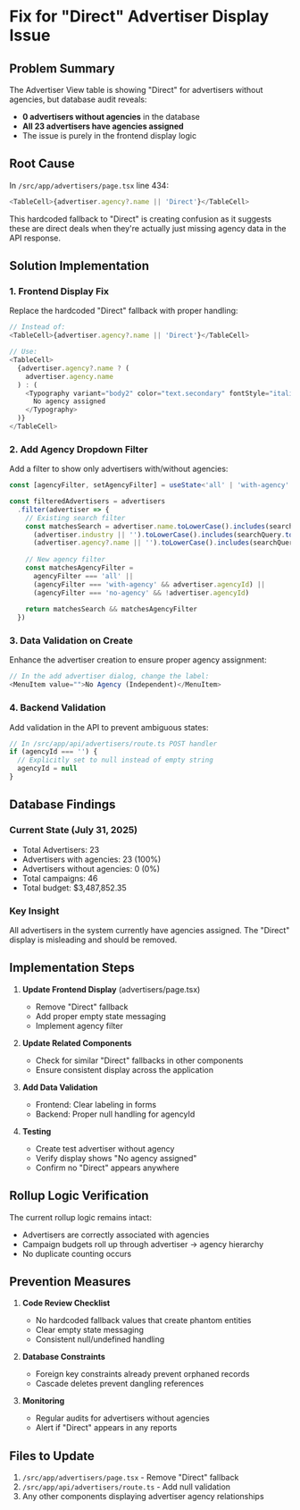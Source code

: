 # Fix for "Direct" Advertiser Display Issue

## Problem Summary
The Advertiser View table is showing "Direct" for advertisers without agencies, but database audit reveals:
- **0 advertisers without agencies** in the database
- **All 23 advertisers have agencies assigned**
- The issue is purely in the frontend display logic

## Root Cause
In `/src/app/advertisers/page.tsx` line 434:
```typescript
<TableCell>{advertiser.agency?.name || 'Direct'}</TableCell>
```

This hardcoded fallback to "Direct" is creating confusion as it suggests these are direct deals when they're actually just missing agency data in the API response.

## Solution Implementation

### 1. Frontend Display Fix
Replace the hardcoded "Direct" fallback with proper handling:

```typescript
// Instead of:
<TableCell>{advertiser.agency?.name || 'Direct'}</TableCell>

// Use:
<TableCell>
  {advertiser.agency?.name ? (
    advertiser.agency.name
  ) : (
    <Typography variant="body2" color="text.secondary" fontStyle="italic">
      No agency assigned
    </Typography>
  )}
</TableCell>
```

### 2. Add Agency Dropdown Filter
Add a filter to show only advertisers with/without agencies:

```typescript
const [agencyFilter, setAgencyFilter] = useState<'all' | 'with-agency' | 'no-agency'>('all')

const filteredAdvertisers = advertisers
  .filter(advertiser => {
    // Existing search filter
    const matchesSearch = advertiser.name.toLowerCase().includes(searchQuery.toLowerCase()) ||
      (advertiser.industry || '').toLowerCase().includes(searchQuery.toLowerCase()) ||
      (advertiser.agency?.name || '').toLowerCase().includes(searchQuery.toLowerCase())
    
    // New agency filter
    const matchesAgencyFilter = 
      agencyFilter === 'all' ||
      (agencyFilter === 'with-agency' && advertiser.agencyId) ||
      (agencyFilter === 'no-agency' && !advertiser.agencyId)
    
    return matchesSearch && matchesAgencyFilter
  })
```

### 3. Data Validation on Create
Enhance the advertiser creation to ensure proper agency assignment:

```typescript
// In the add advertiser dialog, change the label:
<MenuItem value="">No Agency (Independent)</MenuItem>
```

### 4. Backend Validation
Add validation in the API to prevent ambiguous states:

```typescript
// In /src/app/api/advertisers/route.ts POST handler
if (agencyId === '') {
  // Explicitly set to null instead of empty string
  agencyId = null
}
```

## Database Findings

### Current State (July 31, 2025)
- Total Advertisers: 23
- Advertisers with agencies: 23 (100%)
- Advertisers without agencies: 0 (0%)
- Total campaigns: 46
- Total budget: $3,487,852.35

### Key Insight
All advertisers in the system currently have agencies assigned. The "Direct" display is misleading and should be removed.

## Implementation Steps

1. **Update Frontend Display** (advertisers/page.tsx)
   - Remove "Direct" fallback
   - Add proper empty state messaging
   - Implement agency filter

2. **Update Related Components**
   - Check for similar "Direct" fallbacks in other components
   - Ensure consistent display across the application

3. **Add Data Validation**
   - Frontend: Clear labeling in forms
   - Backend: Proper null handling for agencyId

4. **Testing**
   - Create test advertiser without agency
   - Verify display shows "No agency assigned"
   - Confirm no "Direct" appears anywhere

## Rollup Logic Verification
The current rollup logic remains intact:
- Advertisers are correctly associated with agencies
- Campaign budgets roll up through advertiser → agency hierarchy
- No duplicate counting occurs

## Prevention Measures

1. **Code Review Checklist**
   - No hardcoded fallback values that create phantom entities
   - Clear empty state messaging
   - Consistent null/undefined handling

2. **Database Constraints**
   - Foreign key constraints already prevent orphaned records
   - Cascade deletes prevent dangling references

3. **Monitoring**
   - Regular audits for advertisers without agencies
   - Alert if "Direct" appears in any reports

## Files to Update
1. `/src/app/advertisers/page.tsx` - Remove "Direct" fallback
2. `/src/app/api/advertisers/route.ts` - Add null validation
3. Any other components displaying advertiser agency relationships